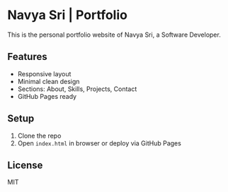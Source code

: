 # Navya Sri | Portfolio

This is the personal portfolio website of Navya Sri, a Software Developer.

## Features

- Responsive layout
- Minimal clean design
- Sections: About, Skills, Projects, Contact
- GitHub Pages ready

## Setup

1. Clone the repo
2. Open `index.html` in browser or deploy via GitHub Pages

## License

MIT
